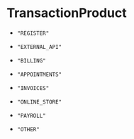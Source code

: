 
# TransactionProduct


* `"REGISTER"`

* `"EXTERNAL_API"`

* `"BILLING"`

* `"APPOINTMENTS"`

* `"INVOICES"`

* `"ONLINE_STORE"`

* `"PAYROLL"`

* `"OTHER"`



